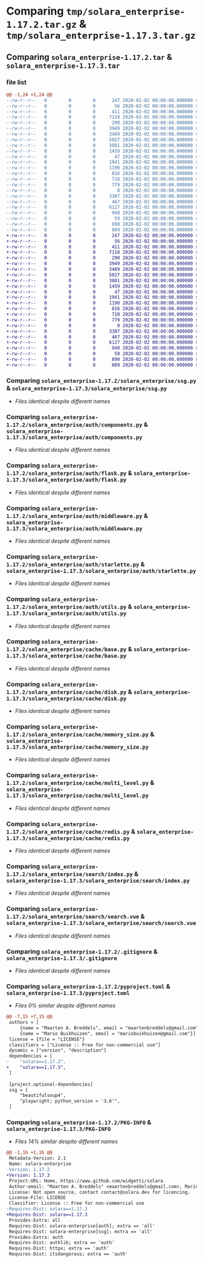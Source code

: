 # Comparing `tmp/solara_enterprise-1.17.2.tar.gz` & `tmp/solara_enterprise-1.17.3.tar.gz`

## Comparing `solara_enterprise-1.17.2.tar` & `solara_enterprise-1.17.3.tar`

### file list

```diff
@@ -1,24 +1,24 @@
--rw-r--r--   0        0        0      247 2020-02-02 00:00:00.000000 solara_enterprise-1.17.2/RELEASE.md
--rw-r--r--   0        0        0       56 2020-02-02 00:00:00.000000 solara_enterprise-1.17.2/solara_enterprise/__init__.py
--rw-r--r--   0        0        0      411 2020-02-02 00:00:00.000000 solara_enterprise-1.17.2/solara_enterprise/license.py
--rw-r--r--   0        0        0     7118 2020-02-02 00:00:00.000000 solara_enterprise-1.17.2/solara_enterprise/ssg.py
--rw-r--r--   0        0        0      290 2020-02-02 00:00:00.000000 solara_enterprise-1.17.2/solara_enterprise/auth/__init__.py
--rw-r--r--   0        0        0     3949 2020-02-02 00:00:00.000000 solara_enterprise-1.17.2/solara_enterprise/auth/components.py
--rw-r--r--   0        0        0     3489 2020-02-02 00:00:00.000000 solara_enterprise-1.17.2/solara_enterprise/auth/flask.py
--rw-r--r--   0        0        0     5027 2020-02-02 00:00:00.000000 solara_enterprise-1.17.2/solara_enterprise/auth/middleware.py
--rw-r--r--   0        0        0     3881 2020-02-02 00:00:00.000000 solara_enterprise-1.17.2/solara_enterprise/auth/starlette.py
--rw-r--r--   0        0        0     1459 2020-02-02 00:00:00.000000 solara_enterprise-1.17.2/solara_enterprise/auth/utils.py
--rw-r--r--   0        0        0       47 2020-02-02 00:00:00.000000 solara_enterprise-1.17.2/solara_enterprise/cache/__init__.py
--rw-r--r--   0        0        0     1941 2020-02-02 00:00:00.000000 solara_enterprise-1.17.2/solara_enterprise/cache/base.py
--rw-r--r--   0        0        0     1190 2020-02-02 00:00:00.000000 solara_enterprise-1.17.2/solara_enterprise/cache/disk.py
--rw-r--r--   0        0        0      816 2020-02-02 00:00:00.000000 solara_enterprise-1.17.2/solara_enterprise/cache/memory_size.py
--rw-r--r--   0        0        0      710 2020-02-02 00:00:00.000000 solara_enterprise-1.17.2/solara_enterprise/cache/multi_level.py
--rw-r--r--   0        0        0      779 2020-02-02 00:00:00.000000 solara_enterprise-1.17.2/solara_enterprise/cache/redis.py
--rw-r--r--   0        0        0        0 2020-02-02 00:00:00.000000 solara_enterprise-1.17.2/solara_enterprise/search/__init__.py
--rw-r--r--   0        0        0     3307 2020-02-02 00:00:00.000000 solara_enterprise-1.17.2/solara_enterprise/search/index.py
--rw-r--r--   0        0        0      467 2020-02-02 00:00:00.000000 solara_enterprise-1.17.2/solara_enterprise/search/search.py
--rw-r--r--   0        0        0     6127 2020-02-02 00:00:00.000000 solara_enterprise-1.17.2/solara_enterprise/search/search.vue
--rw-r--r--   0        0        0      940 2020-02-02 00:00:00.000000 solara_enterprise-1.17.2/.gitignore
--rw-r--r--   0        0        0       59 2020-02-02 00:00:00.000000 solara_enterprise-1.17.2/LICENSE
--rw-r--r--   0        0        0      890 2020-02-02 00:00:00.000000 solara_enterprise-1.17.2/pyproject.toml
--rw-r--r--   0        0        0      809 2020-02-02 00:00:00.000000 solara_enterprise-1.17.2/PKG-INFO
+-rw-r--r--   0        0        0      247 2020-02-02 00:00:00.000000 solara_enterprise-1.17.3/RELEASE.md
+-rw-r--r--   0        0        0       56 2020-02-02 00:00:00.000000 solara_enterprise-1.17.3/solara_enterprise/__init__.py
+-rw-r--r--   0        0        0      411 2020-02-02 00:00:00.000000 solara_enterprise-1.17.3/solara_enterprise/license.py
+-rw-r--r--   0        0        0     7118 2020-02-02 00:00:00.000000 solara_enterprise-1.17.3/solara_enterprise/ssg.py
+-rw-r--r--   0        0        0      290 2020-02-02 00:00:00.000000 solara_enterprise-1.17.3/solara_enterprise/auth/__init__.py
+-rw-r--r--   0        0        0     3949 2020-02-02 00:00:00.000000 solara_enterprise-1.17.3/solara_enterprise/auth/components.py
+-rw-r--r--   0        0        0     3489 2020-02-02 00:00:00.000000 solara_enterprise-1.17.3/solara_enterprise/auth/flask.py
+-rw-r--r--   0        0        0     5027 2020-02-02 00:00:00.000000 solara_enterprise-1.17.3/solara_enterprise/auth/middleware.py
+-rw-r--r--   0        0        0     3881 2020-02-02 00:00:00.000000 solara_enterprise-1.17.3/solara_enterprise/auth/starlette.py
+-rw-r--r--   0        0        0     1459 2020-02-02 00:00:00.000000 solara_enterprise-1.17.3/solara_enterprise/auth/utils.py
+-rw-r--r--   0        0        0       47 2020-02-02 00:00:00.000000 solara_enterprise-1.17.3/solara_enterprise/cache/__init__.py
+-rw-r--r--   0        0        0     1941 2020-02-02 00:00:00.000000 solara_enterprise-1.17.3/solara_enterprise/cache/base.py
+-rw-r--r--   0        0        0     1190 2020-02-02 00:00:00.000000 solara_enterprise-1.17.3/solara_enterprise/cache/disk.py
+-rw-r--r--   0        0        0      816 2020-02-02 00:00:00.000000 solara_enterprise-1.17.3/solara_enterprise/cache/memory_size.py
+-rw-r--r--   0        0        0      710 2020-02-02 00:00:00.000000 solara_enterprise-1.17.3/solara_enterprise/cache/multi_level.py
+-rw-r--r--   0        0        0      779 2020-02-02 00:00:00.000000 solara_enterprise-1.17.3/solara_enterprise/cache/redis.py
+-rw-r--r--   0        0        0        0 2020-02-02 00:00:00.000000 solara_enterprise-1.17.3/solara_enterprise/search/__init__.py
+-rw-r--r--   0        0        0     3307 2020-02-02 00:00:00.000000 solara_enterprise-1.17.3/solara_enterprise/search/index.py
+-rw-r--r--   0        0        0      467 2020-02-02 00:00:00.000000 solara_enterprise-1.17.3/solara_enterprise/search/search.py
+-rw-r--r--   0        0        0     6127 2020-02-02 00:00:00.000000 solara_enterprise-1.17.3/solara_enterprise/search/search.vue
+-rw-r--r--   0        0        0      940 2020-02-02 00:00:00.000000 solara_enterprise-1.17.3/.gitignore
+-rw-r--r--   0        0        0       59 2020-02-02 00:00:00.000000 solara_enterprise-1.17.3/LICENSE
+-rw-r--r--   0        0        0      890 2020-02-02 00:00:00.000000 solara_enterprise-1.17.3/pyproject.toml
+-rw-r--r--   0        0        0      809 2020-02-02 00:00:00.000000 solara_enterprise-1.17.3/PKG-INFO
```

### Comparing `solara_enterprise-1.17.2/solara_enterprise/ssg.py` & `solara_enterprise-1.17.3/solara_enterprise/ssg.py`

 * *Files identical despite different names*

### Comparing `solara_enterprise-1.17.2/solara_enterprise/auth/components.py` & `solara_enterprise-1.17.3/solara_enterprise/auth/components.py`

 * *Files identical despite different names*

### Comparing `solara_enterprise-1.17.2/solara_enterprise/auth/flask.py` & `solara_enterprise-1.17.3/solara_enterprise/auth/flask.py`

 * *Files identical despite different names*

### Comparing `solara_enterprise-1.17.2/solara_enterprise/auth/middleware.py` & `solara_enterprise-1.17.3/solara_enterprise/auth/middleware.py`

 * *Files identical despite different names*

### Comparing `solara_enterprise-1.17.2/solara_enterprise/auth/starlette.py` & `solara_enterprise-1.17.3/solara_enterprise/auth/starlette.py`

 * *Files identical despite different names*

### Comparing `solara_enterprise-1.17.2/solara_enterprise/auth/utils.py` & `solara_enterprise-1.17.3/solara_enterprise/auth/utils.py`

 * *Files identical despite different names*

### Comparing `solara_enterprise-1.17.2/solara_enterprise/cache/base.py` & `solara_enterprise-1.17.3/solara_enterprise/cache/base.py`

 * *Files identical despite different names*

### Comparing `solara_enterprise-1.17.2/solara_enterprise/cache/disk.py` & `solara_enterprise-1.17.3/solara_enterprise/cache/disk.py`

 * *Files identical despite different names*

### Comparing `solara_enterprise-1.17.2/solara_enterprise/cache/memory_size.py` & `solara_enterprise-1.17.3/solara_enterprise/cache/memory_size.py`

 * *Files identical despite different names*

### Comparing `solara_enterprise-1.17.2/solara_enterprise/cache/multi_level.py` & `solara_enterprise-1.17.3/solara_enterprise/cache/multi_level.py`

 * *Files identical despite different names*

### Comparing `solara_enterprise-1.17.2/solara_enterprise/cache/redis.py` & `solara_enterprise-1.17.3/solara_enterprise/cache/redis.py`

 * *Files identical despite different names*

### Comparing `solara_enterprise-1.17.2/solara_enterprise/search/index.py` & `solara_enterprise-1.17.3/solara_enterprise/search/index.py`

 * *Files identical despite different names*

### Comparing `solara_enterprise-1.17.2/solara_enterprise/search/search.vue` & `solara_enterprise-1.17.3/solara_enterprise/search/search.vue`

 * *Files identical despite different names*

### Comparing `solara_enterprise-1.17.2/.gitignore` & `solara_enterprise-1.17.3/.gitignore`

 * *Files identical despite different names*

### Comparing `solara_enterprise-1.17.2/pyproject.toml` & `solara_enterprise-1.17.3/pyproject.toml`

 * *Files 0% similar despite different names*

```diff
@@ -7,15 +7,15 @@
 authors = [
     {name = "Maarten A. Breddels", email = "maartenbreddels@gmail.com"},
     {name = "Mario Buikhuizen", email = "mariobuikhuizen@gmail.com"}]
 license = {file = "LICENSE"}
 classifiers = ["License :: Free for non-commercial use"]
 dynamic = ["version", "description"]
 dependencies = [
-    "solara==1.17.2",
+    "solara==1.17.3",
 ]
 
 [project.optional-dependencies]
 ssg = [
     "beautifulsoup4",
     "playwright; python_version > '3.6'",
 ]
```

### Comparing `solara_enterprise-1.17.2/PKG-INFO` & `solara_enterprise-1.17.3/PKG-INFO`

 * *Files 14% similar despite different names*

```diff
@@ -1,16 +1,16 @@
 Metadata-Version: 2.1
 Name: solara-enterprise
-Version: 1.17.2
+Version: 1.17.3
 Project-URL: Home, https://www.github.com/widgetti/solara
 Author-email: "Maarten A. Breddels" <maartenbreddels@gmail.com>, Mario Buikhuizen <mariobuikhuizen@gmail.com>
 License: Not open source, contact contact@solara.dev for licencing.
 License-File: LICENSE
 Classifier: License :: Free for non-commercial use
-Requires-Dist: solara==1.17.2
+Requires-Dist: solara==1.17.3
 Provides-Extra: all
 Requires-Dist: solara-enterprise[auth]; extra == 'all'
 Requires-Dist: solara-enterprise[ssg]; extra == 'all'
 Provides-Extra: auth
 Requires-Dist: authlib; extra == 'auth'
 Requires-Dist: httpx; extra == 'auth'
 Requires-Dist: itsdangerous; extra == 'auth'
```

